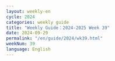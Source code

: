 ```yaml
---
layout: weekly-en
cycle: 2024
categories: weekly guide
title: "Weekly Guide：2024-2025 Week 39"
date: 2024-09-29
permalink: "/en/guide/2024/wk39.html"
weekNum: 39
language: English
---
```

